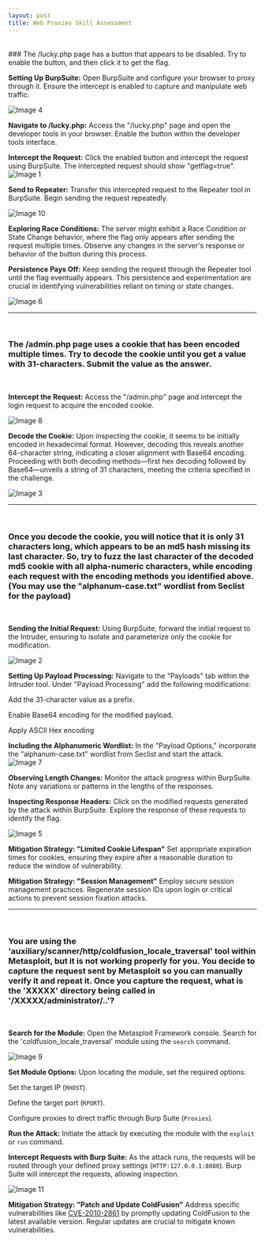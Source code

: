 ```yaml
---
layout: post
title: Web Proxies Skill Assessment
---
```

<br>
### The /lucky.php page has a button that appears to be disabled. Try to enable the button, and then click it to get the flag.
<br>

**Setting Up BurpSuite:**
Open BurpSuite and configure your browser to proxy through it. Ensure the intercept is enabled to capture and manipulate web traffic.

<img class="image" src="{{site.baseurl}}\assets\images\Web-Proxies-Skill-Assessment_images\images\image4.png" alt="Image 4">

**Navigate to /lucky.php:**
Access the "/lucky.php" page and open the developer tools in your browser. Enable the button within the developer tools interface.


**Intercept the Request:**
Click the enabled button and intercept the request using BurpSuite. The intercepted request should show "getflag=true".
<img class="image" src="{{site.baseurl}}\assets\images\Web-Proxies-Skill-Assessment_images\images\image1.png" alt="Image 1">

**Send to Repeater:**
Transfer this intercepted request to the Repeater tool in BurpSuite. Begin sending the request repeatedly.

<img class="image" src="{{site.baseurl}}\assets\images\Web-Proxies-Skill-Assessment_images\images\image10.png" alt="Image 10">

**Exploring Race Conditions:**
The server might exhibit a Race Condition or State Change behavior, where the flag only appears after sending the request multiple times. Observe any changes in the server's response or behavior of the button during this process.

**Persistence Pays Off:**
Keep sending the request through the Repeater tool until the flag eventually appears. This persistence and experimentation are crucial in identifying vulnerabilities reliant on timing or state changes.

<img class="image" src="{{site.baseurl}}\assets\images\Web-Proxies-Skill-Assessment_images\images\image6.png" alt="Image 6">

---
<br>

### The /admin.php page uses a cookie that has been encoded multiple times. Try to decode the cookie until you get a value with 31-characters. Submit the value as the answer.
<br>

**Intercept the Request:**
Access the "/admin.php" page and intercept the login request to acquire the encoded cookie.

<img class="image" src="{{site.baseurl}}\assets\images\Web-Proxies-Skill-Assessment_images\images\image8.png" alt="Image 8">


**Decode the Cookie:**
Upon inspecting the cookie, it seems to be initially encoded in hexadecimal format. However, decoding this reveals another 64-character string, indicating a closer alignment with Base64 encoding. Proceeding with both decoding methods—first hex decoding followed by Base64—unveils a string of 31 characters, meeting the criteria specified in the challenge.

<img class="image" src="{{site.baseurl}}\assets\images\Web-Proxies-Skill-Assessment_images\images\image3.png" alt="Image 3">

---
<br>

### Once you decode the cookie, you will notice that it is only 31 characters long, which appears to be an md5 hash missing its last character. So, try to fuzz the last character of the decoded md5 cookie with all alpha-numeric characters, while encoding each request with the encoding methods you identified above. (You may use the "alphanum-case.txt" wordlist from Seclist for the payload) 
<br>

**Sending the Initial Request:**
Using BurpSuite, forward the initial request to the Intruder, ensuring to isolate and parameterize only the cookie for modification.

<img class="image" src="{{site.baseurl}}\assets\images\Web-Proxies-Skill-Assessment_images\images\image2.png" alt="Image 2">

**Setting Up Payload Processing:**
Navigate to the "Payloads" tab within the Intruder tool. Under "Payload Processing" add the following modifications:

Add the 31-character value as a prefix.

Enable Base64 encoding for the modified payload.

Apply ASCII Hex encoding


**Including the Alphanumeric Wordlist:**
In the "Payload Options," incorporate the "alphanum-case.txt" wordlist from Seclist and start the attack.
<img class="image" src="{{site.baseurl}}\assets\images\Web-Proxies-Skill-Assessment_images\images\image7.png" alt="Image 7">

**Observing Length Changes:**
Monitor the attack progress within BurpSuite. Note any variations or patterns in the lengths of the responses.

**Inspecting Response Headers:**
Click on the modified requests generated by the attack within BurpSuite. Explore the response of these requests to identify the flag.

<img class="image" src="{{site.baseurl}}\assets\images\Web-Proxies-Skill-Assessment_images\images\image5.png" alt="Image 5">

**Mitigation Strategy: "Limited Cookie Lifespan"** Set appropriate expiration times for cookies, ensuring they expire after a reasonable duration to reduce the window of vulnerability.

**Mitigation Strategy: "Session Management"** Employ secure session management practices. Regenerate session IDs upon login or critical actions to prevent session fixation attacks.

---
<br>

### You are using the 'auxiliary/scanner/http/coldfusion_locale_traversal' tool within Metasploit, but it is not working properly for you. You decide to capture the request sent by Metasploit so you can manually verify it and repeat it. Once you capture the request, what is the 'XXXXX' directory being called in '/XXXXX/administrator/..'?
<br>

**Search for the Module:** Open the Metasploit Framework console. Search for the 'coldfusion_locale_traversal' module using the `search` command.

<img class="image" src="{{site.baseurl}}\assets\images\Web-Proxies-Skill-Assessment_images\images\image9.png" alt="Image 9">

**Set Module Options:** Upon locating the module, set the required options:

Set the target IP (`RHOST`).

Define the target port (`RPORT`).

Configure proxies to direct traffic through Burp Suite (`Proxies`).

**Run the Attack:** Initiate the attack by executing the module with the `exploit` or `run` command.

**Intercept Requests with Burp Suite:** As the attack runs, the requests will be routed through your defined proxy settings (`HTTP:127.0.0.1:8080`). Burp Suite will intercept the requests, allowing inspection.

<img class="image" src="{{site.baseurl}}\assets\images\Web-Proxies-Skill-Assessment_images\images\image11.png" alt="Image 11">

**Mitigation Strategy: "Patch and Update ColdFusion"** Address specific vulnerabilities like [CVE-2010-2861](https://cve.mitre.org/cgi-bin/cvename.cgi?name=CVE-2010-2861) by promptly updating ColdFusion to the latest available version. Regular updates are crucial to mitigate known vulnerabilities.
